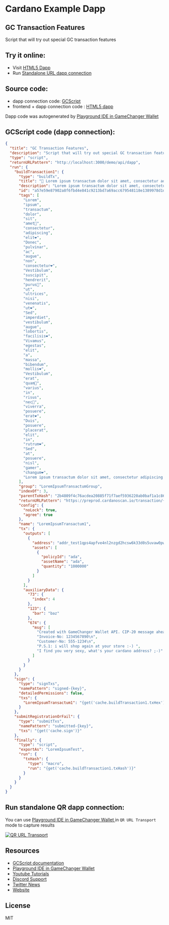 
# Cardano Example Dapp

## **GC Transaction Features**

Script that will try out special GC transaction features


## Try it online: 

-  Visit [HTML5 Dapp](https://raw.githubusercontent.com/GameChangerFinance/gamechanger.wallet/main/examples/GC%20Transaction%20Features.html)
-  Run [Standalone URL dapp connection](https://beta-wallet.gamechanger.finance/api/2/run/1-H4sIAAAAAAAAA-1XzW7bRhB-lQUvaQBbIiVRFNVDEThIaiBIjMRtD61RDJdDauPlj3eX-rEhIG_Qe4Gilz5En6cv0D5CZ5b6S5Og1xxCwNrl_M_Ot8PxQ-CU0xjMg-cX4tpAbUE61dTiGYLrDNrgLMjRSqNaJpPcG78XbgFOrJTWwpmNaDonbItSgRZkyJ0YKo6G3KZlT701ejdInPq71y-uwDk0bH3hXDsfDnUjQS8a6-bjMAyHOVbNEFo1zKFtWbEj2Ycg65TOT4KOmLhz0vPW7HWX4D-___pOvGgMVkK1tqsOUdI2b3RjhFVOQIXuTMimtigdxycgV62yUtWlQK3cQDxtapSi7fRS1UB8KaArOxQ1ZXuiOBDfo3Uq6zQ5sB1ZaMn-AuvcoKFd25nOngk6uU47oyRaUSurxBJrrMEpS6yBeIO5UFWLJlfoiHew2PvUTdYYli1AKk3qltyqJVSdFViSNFgftQBRgbUgMpVRBKRfNVp76aNJNFTTuw6qM7EEo8iEqoVRFLugjImolmgMiLaxHRr08nQcHbnfk1oN0pvxTlm9c6ar-jyIvJejTLUo6bCNkAuoSxL5AGlfavU510rlVCKIE4xTnCVpOIJZMS2yfIKzSSTTUTTO8gSmKUg5TdJ4MouiGUbjWZomszzKJ9MCpglfTyhtMP-xrzbb5Xoz_VBxBgbXnFaqOv1y3fk20_akhsw4lJ9eOKu_fvvj7z9_oRePA1r3SGBhfveVoZXw8L61g-bxzNn_Dhq0PYDDWyV47CLqmLBHCVumQtNyQIoXOVino-ac96Dxgif-9uHtoUPbA3iOEfYY4pR7FO2SZ33681iidY8mJnk8fTxFRgQtDK1dRj2-OEw-I48xzgvlnt9Djc-hR8zOyvHwOx_5kbtH3jHQ3rTH33_OxksdVRmMtHg4csV6QB50vvSMz7dn3FDZTNO1-9Z-yVW6PhTpuecxFHJcvyqC-ZjqDgZrd73-FuyC1EbZZBamxUQmU5A5wiiczeIiiYoEsIjT8XQ0CiELMygiiORsCvk4CVOZxPGoiDLMPj1zWBo6WoOtafKBBJND3VgJ9UA1w5NhZvjgfCjbvlcUquSJo25eNPI2mNNBIOG1NIj9y5bgSkfwiXwjbnJrNkDTU9s57oIP1MIIPtZyb6Xdz46qF921dgJtscRJrUf1fZmPFtKuprfjcR7auFvCKmxX6fhuKcP0vn0ru6ld3o2s1oWzt2G8qRdxUbvNCPTqrsW7xWacVvZ-Er-dGTter8rKtwprcRdD22glN5e-weew573sU-kphKKaBqsNEaLQP8H2ZnvDHWtNOAWzeQoOOLlkzL--qMF8QkcSjTwloyZMYxrcB0SbJhOmVbbkT8GFoZmR8LRSbiGek9sLhhBB6QfQmm7Jk6vLgbi4vDofhaKiw4ISBSwQ8p-4i1zWy4Zu2_nLZi7I1ySeJrM09KyLzrqGMOl5cRyfM99zrgZvBtFcqH6ktYumFVAC4ZswvWmoS5AiwXp-_liwC1FQQsygG0vjr8X15kysaCR-ZHvxHYbErpzfiK_PHwc3W3r4I1bWJ5Mqv16vfUulVI-wZDrm5w-3uNn62ciB0phfoamUtYRGKlYB2iLDyLLBj6NsHjyU6L56JEEucPDBzDwgSOP60eNt4GPrskq511gqS7hngVfmGfk9jdeLfDRiz3EnQfvA3vPPWXln9CWj9qr15tT0_j8DXLfU9p7Y968O3YXj8O92TeGgXIE0zZ7__zmTcp80Pf8C8jTbOQYNAAA)

## Source code:

- dapp connection code: [GCScript](GC%20Transaction%20Features.gcscript)
- frontend + dapp connection code : [HTML5 dapp](GC%20Transaction%20Features.html)

Dapp code was autogenerated by [Playground IDE in GameChanger Wallet ](https://beta-wallet.gamechanger.finance/playground)

## GCScript code (dapp connection):
```json
{
  "title": "GC Transaction Features",
  "description": "Script that will try out special GC transaction features",
  "type": "script",
  "returnURLPattern": "http://localhost:3000/demo/api/dapp",
  "run": {
    "buildTransaction1": {
      "type": "buildTx",
      "title": "🚀 Lorem ipsum transactum dolor sit amet, consectetur adipiscing elit. Donec pulvinar ac augue non consectetur. Vestibulum suscipit hendrerit purus, ut ultrices nisi venenatis ut. Sed imperdiet vestibulum augue lobortis facilisis. Vivamus egestas elit a massa bibendum mollis. Vestibulum erat quam, varius in risus nec, viverra posuere erat. Duis posuere placerat elit in rutrum. Sed at posuere nisl gamer changum.",
      "description": "Lorem ipsum transactum dolor sit amet, consectetur adipiscing elit. Donec pulvinar ac augue non consectetur. Vestibulum suscipit hendrerit purus, ut ultrices nisi venenatis ut. Sed imperdiet vestibulum augue lobortis facilisis. Vivamus egestas elit a massa bibendum mollis. Vestibulum erat quam, varius in risus nec, viverra posuere erat. Duis posuere placerat elit in rutrum. Sed at posuere nisl gamer changum.",
      "id": "a57e59e87902a8f6fbd4e841c9213bd7a69acc679548118e1389978d1d46fa67",
      "tags": [
        "Lorem",
        "ipsum",
        "transactum",
        "dolor",
        "sit",
        "amet🚀",
        "consectetur",
        "adipiscing",
        "elit❤️",
        "Donec",
        "pulvinar",
        "ac",
        "augue",
        "non",
        "consectetur❤️",
        "Vestibulum",
        "suscipit",
        "hendrerit",
        "purus🚀",
        "ut",
        "ultrices",
        "nisi",
        "venenatis",
        "ut❤️",
        "Sed",
        "imperdiet",
        "vestibulum",
        "augue",
        "lobortis",
        "facilisis❤️",
        "Vivamus",
        "egestas",
        "elit",
        "a",
        "massa",
        "bibendum",
        "mollis❤️",
        "Vestibulum",
        "erat",
        "quam🚀",
        "varius",
        "in",
        "risus",
        "nec🚀",
        "viverra",
        "posuere",
        "erat❤️",
        "Duis",
        "posuere",
        "placerat",
        "elit",
        "in",
        "rutrum❤️",
        "Sed",
        "at",
        "posuere",
        "nisl",
        "gamer",
        "changum❤️",
        "Lorem ipsum transactum dolor sit amet, consectetur adipiscing elit. Donec pulvinar ac augue non consectetur. Vestibulum suscipit hendrerit purus, ut ultrices nisi venenatis ut. Sed imperdiet vestibulum augue lobortis facilisis. Vivamus egestas elit a massa bibendum mollis. Vestibulum erat quam, varius in risus nec, viverra posuere erat. Duis posuere placerat elit in rutrum. Sed at posuere nisl gamer changum."
      ],
      "group": "LoremIpsumTransactumGroup",
      "indexOf": 3,
      "parentTxHash": "2b4809f4c76acdea20885f71f7aef5936220ab0baf1a1c86ad3709c7552f1beb",
      "returnURLPattern": "https://preprod.cardanoscan.io/transaction/{txHash}",
      "config": {
        "noLock": true,
        "agree": true
      },
      "name": "LoremIpsumTransactum1",
      "tx": {
        "outputs": [
          {
            "address": "addr_test1qps4apfve4nl2nzgd2hcsw6k33d0s5uvaw0pw93qvc09zpjcu6svq2sllftsk05ynh5fnty2alwqpeqhy39msz45j8rs3xwgmt",
            "assets": [
              {
                "policyId": "ada",
                "assetName": "ada",
                "quantity": "1000000"
              }
            ]
          }
        ],
        "auxiliaryData": {
          "73": {
            "index": 4
          },
          "123": {
            "bar": "baz"
          },
          "674": {
            "msg": [
              "Created with GameChanger Wallet API. CIP-20 message ahead\n",
              "Invoice-No: 1234567890\n",
              "Customer-No: 555-1234\n",
              "P.S.1: i will shop again at your store :-) ",
              "I find you very sexy, what's your cardano address? ;-)"
            ]
          }
        }
      }
    },
    "sign": {
      "type": "signTxs",
      "namePattern": "signed-{key}",
      "detailedPermissions": false,
      "txs": {
        "LoremIpsumTransactum1": "{get('cache.buildTransaction1.txHex')}"
      }
    },
    "submitRegistrationOrFail": {
      "type": "submitTxs",
      "namePattern": "submitted-{key}",
      "txs": "{get('cache.sign')}"
    },
    "finally": {
      "type": "script",
      "exportAs": "LoremIpsumTest",
      "run": {
        "txHash": {
          "type": "macro",
          "run": "{get('cache.buildTransaction1.txHash')}"
        }
      }
    }
  }
}
```

## Run standalone QR dapp connection: 

You can use [Playground IDE in GameChanger Wallet ](https://beta-wallet.gamechanger.finance/playground) in `QR URL Transport` mode to capture results

[![QR URL Transport](GC%20Transaction%20Features.png)](https://beta-wallet.gamechanger.finance/api/2/run/1-H4sIAAAAAAAAA-1XzW7bRhB-lQUvaQBbIiVRFNVDEThIaiBIjMRtD61RDJdDauPlj3eX-rEhIG_Qe4Gilz5En6cv0D5CZ5b6S5Og1xxCwNrl_M_Ot8PxQ-CU0xjMg-cX4tpAbUE61dTiGYLrDNrgLMjRSqNaJpPcG78XbgFOrJTWwpmNaDonbItSgRZkyJ0YKo6G3KZlT701ejdInPq71y-uwDk0bH3hXDsfDnUjQS8a6-bjMAyHOVbNEFo1zKFtWbEj2Ycg65TOT4KOmLhz0vPW7HWX4D-___pOvGgMVkK1tqsOUdI2b3RjhFVOQIXuTMimtigdxycgV62yUtWlQK3cQDxtapSi7fRS1UB8KaArOxQ1ZXuiOBDfo3Uq6zQ5sB1ZaMn-AuvcoKFd25nOngk6uU47oyRaUSurxBJrrMEpS6yBeIO5UFWLJlfoiHew2PvUTdYYli1AKk3qltyqJVSdFViSNFgftQBRgbUgMpVRBKRfNVp76aNJNFTTuw6qM7EEo8iEqoVRFLugjImolmgMiLaxHRr08nQcHbnfk1oN0pvxTlm9c6ar-jyIvJejTLUo6bCNkAuoSxL5AGlfavU510rlVCKIE4xTnCVpOIJZMS2yfIKzSSTTUTTO8gSmKUg5TdJ4MouiGUbjWZomszzKJ9MCpglfTyhtMP-xrzbb5Xoz_VBxBgbXnFaqOv1y3fk20_akhsw4lJ9eOKu_fvvj7z9_oRePA1r3SGBhfveVoZXw8L61g-bxzNn_Dhq0PYDDWyV47CLqmLBHCVumQtNyQIoXOVino-ac96Dxgif-9uHtoUPbA3iOEfYY4pR7FO2SZ33681iidY8mJnk8fTxFRgQtDK1dRj2-OEw-I48xzgvlnt9Djc-hR8zOyvHwOx_5kbtH3jHQ3rTH33_OxksdVRmMtHg4csV6QB50vvSMz7dn3FDZTNO1-9Z-yVW6PhTpuecxFHJcvyqC-ZjqDgZrd73-FuyC1EbZZBamxUQmU5A5wiiczeIiiYoEsIjT8XQ0CiELMygiiORsCvk4CVOZxPGoiDLMPj1zWBo6WoOtafKBBJND3VgJ9UA1w5NhZvjgfCjbvlcUquSJo25eNPI2mNNBIOG1NIj9y5bgSkfwiXwjbnJrNkDTU9s57oIP1MIIPtZyb6Xdz46qF921dgJtscRJrUf1fZmPFtKuprfjcR7auFvCKmxX6fhuKcP0vn0ru6ld3o2s1oWzt2G8qRdxUbvNCPTqrsW7xWacVvZ-Er-dGTter8rKtwprcRdD22glN5e-weew573sU-kphKKaBqsNEaLQP8H2ZnvDHWtNOAWzeQoOOLlkzL--qMF8QkcSjTwloyZMYxrcB0SbJhOmVbbkT8GFoZmR8LRSbiGek9sLhhBB6QfQmm7Jk6vLgbi4vDofhaKiw4ISBSwQ8p-4i1zWy4Zu2_nLZi7I1ySeJrM09KyLzrqGMOl5cRyfM99zrgZvBtFcqH6ktYumFVAC4ZswvWmoS5AiwXp-_liwC1FQQsygG0vjr8X15kysaCR-ZHvxHYbErpzfiK_PHwc3W3r4I1bWJ5Mqv16vfUulVI-wZDrm5w-3uNn62ciB0phfoamUtYRGKlYB2iLDyLLBj6NsHjyU6L56JEEucPDBzDwgSOP60eNt4GPrskq511gqS7hngVfmGfk9jdeLfDRiz3EnQfvA3vPPWXln9CWj9qr15tT0_j8DXLfU9p7Y968O3YXj8O92TeGgXIE0zZ7__zmTcp80Pf8C8jTbOQYNAAA)

## Resources
- [GCScript documentation](https://beta-wallet.gamechanger.finance/doc/api/v2/api.html)
- [Playground IDE in GameChanger Wallet ](https://beta-wallet.gamechanger.finance/playground)
- [Youtube Tutorials](https://www.youtube.com/@gamechanger.finance)
- [Discord Support](https://discord.gg/vpbfyRaDKG)
- [Twitter News](https://twitter.com/GameChangerOk)
- [Website](https://gamechanger.finance)

## License
MIT 
    
